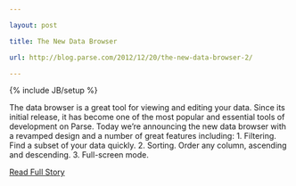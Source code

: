 ---
layout: post
title: The New Data Browser
url: http://blog.parse.com/2012/12/20/the-new-data-browser-2/
---
{% include JB/setup %}
<p>  The data browser is a great tool for viewing and editing your data.  Since its initial release, it has become one of the most popular and essential tools of development on Parse.  Today we’re announcing the new data browser with a revamped design and a number of great features including:
  1.  Filtering.  Find a subset of your data quickly.  2.  Sorting.  Order any column, ascending and descending.  3.  Full-screen mode.<br />
<p><a href="http://blog.parse.com/2012/12/20/the-new-data-browser-2/">Read Full Story</a></p>
